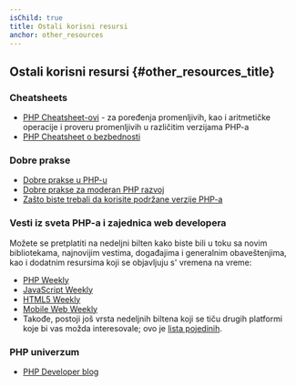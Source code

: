 ```yaml
---
isChild: true
title: Ostali korisni resursi
anchor: other_resources
---
```


## Ostali korisni resursi {#other_resources_title}

### Cheatsheets

* [PHP Cheatsheet-ovi](http://phpcheatsheets.com/) - za poređenja promenljivih, kao i aritmetičke operacije i proveru promenljivih u različitim verzijama PHP-a
* [PHP Cheatsheet o bezbednosti](https://www.owasp.org/index.php/PHP_Security_Cheat_Sheet)

### Dobre prakse

* [Dobre prakse u PHP-u](https://phpbestpractices.org/)
* [Dobre prakse za moderan PHP razvoj](https://www.airpair.com/php/posts/best-practices-for-modern-php-development)
* [Zašto biste trebali da korisite podržane verzije PHP-a](https://kinsta.com/blog/php-versions/)

### Vesti iz sveta PHP-a i zajednica web developera
Možete se pretplatiti na nedeljni bilten kako biste bili u toku sa novim bibliotekama, najnovijim vestima,
događajima i generalnim obaveštenjima, kao i dodatnim resursima koji se objavljuju s' vremena na vreme:

* [PHP Weekly](http://www.phpweekly.com)
* [JavaScript Weekly](http://javascriptweekly.com)
* [HTML5 Weekly](http://html5weekly.com)
* [Mobile Web Weekly](http://mobilewebweekly.co)
* Takođe, postoji još vrsta nedeljnih biltena koji se tiču drugih platformi koje bi vas možda interesovale; ovo je [lista pojedinih](https://github.com/jondot/awesome-weekly).

### PHP univerzum

* [PHP Developer blog](http://blog.phpdeveloper.org/)
